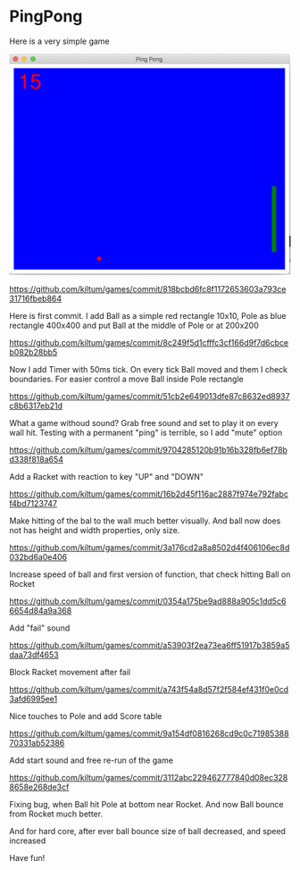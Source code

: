 # PingPong

Here is a very simple game

![screenshot of the game](https://raw.githubusercontent.com/kiltum/games/master/pingpong/screenshot.png)

https://github.com/kiltum/games/commit/818bcbd6fc8f1172653603a793ce31716fbeb864

Here is first commit. I add Ball as a simple red rectangle 10x10, Pole as blue rectangle 400x400
and put Ball at the middle of Pole or at 200x200

https://github.com/kiltum/games/commit/8c249f5d1cfffc3cf166d9f7d6cbceb082b28bb5

Now I add Timer with 50ms tick. On every tick Ball moved and them I check boundaries.
For easier control a move Ball inside Pole rectangle

https://github.com/kiltum/games/commit/51cb2e649013dfe87c8632ed8937c8b6317eb21d

What a game withoud sound? Grab free sound and set to play it on every wall hit. Testing
with a permanent "ping" is terrible, so I add "mute" option

https://github.com/kiltum/games/commit/9704285120b91b16b328fb6ef78bd338f818a654

Add a Racket with reaction to key "UP" and "DOWN"

https://github.com/kiltum/games/commit/16b2d45f116ac2887f974e792fabcf4bd7123747

Make hitting of the bal to the wall much better visually. And ball now does not has height and width
properties, only size.

https://github.com/kiltum/games/commit/3a176cd2a8a8502d4f406106ec8d032bd6a0e406

Increase speed of ball and first version of function, that check hitting Ball on Rocket

https://github.com/kiltum/games/commit/0354a175be9ad888a905c1dd5c66654d84a9a368

Add "fail" sound

https://github.com/kiltum/games/commit/a53903f2ea73ea6ff51917b3859a5daa73df4653

Block Racket movement after fail

https://github.com/kiltum/games/commit/a743f54a8d57f2f584ef431f0e0cd3afd6995ee1

Nice touches to Pole and add Score table

https://github.com/kiltum/games/commit/9a154df0816268cd9c0c7198538870331ab52386

Add start sound and free re-run of the game

https://github.com/kiltum/games/commit/3112abc229462777840d08ec3288658e268de3cf

Fixing bug, when Ball hit Pole at bottom near Rocket. And now Ball bounce from Rocket
much better. 

And for hard core, after ever ball bounce size of ball decreased, and speed increased

Have fun!